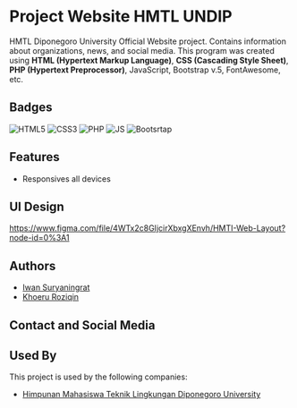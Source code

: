 # Project Website HMTL UNDIP

HMTL Diponegoro University Official Website project. Contains information about organizations, news, and social media. This program was created using **HTML (Hypertext Markup Language)**, **CSS (Cascading Style Sheet)**, **PHP (Hypertext Preprocessor)**, JavaScript, Bootstrap v.5, FontAwesome, etc.

## Badges

![HTML5](https://img.shields.io/badge/HTML5-E34F26?style=for-the-badge&logo=html5&logoColor=white)
![CSS3](https://img.shields.io/badge/CSS3-1572B6?style=for-the-badge&logo=css3&logoColor=white)
![PHP](https://img.shields.io/badge/PHP-777BB4?style=for-the-badge&logo=php&logoColor=white)
![JS](https://img.shields.io/badge/JavaScript-F7DF1E?style=for-the-badge&logo=javascript&logoColor=black)
![Bootsrtap](https://img.shields.io/badge/Bootstrap-563D7C?style=for-the-badge&logo=bootstrap&logoColor=white)

## Features

- Responsives all devices

## UI Design

https://www.figma.com/file/4WTx2c8GIjcirXbxgXEnvh/HMTI-Web-Layout?node-id=0%3A1

## Authors

- [Iwan Suryaningrat](https://github.com/iwansuryaningrat)
- [Khoeru Roziqin](https://github.com/roziqinkhoeru)

## Contact and Social Media

## Used By

This project is used by the following companies:
- [Himpunan Mahasiswa Teknik Lingkungan Diponegoro University](https://www.instagram.com/hmtlundip/)
